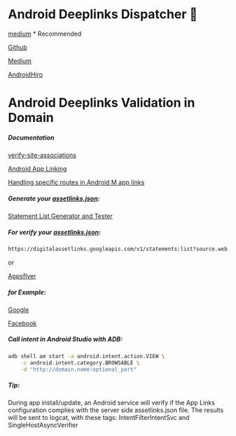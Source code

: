 # Android Deeplinks Dispatcher 🤖

[medium](https://medium.com/@markchristopherng/why-im-feeling-it-big-for-deeplinkdispatch-2400bf0d9c7b) * Recommended

[Github](https://github.com/airbnb/DeepLinkDispatch)

[Medium](https://github.com/airbnb/DeepLinkDispatch)

[AndroidHiro](http://www.androidhiro.com/source/android/example/deeplinkdispatch/1709)

# Android Deeplinks Validation in Domain

##### Documentation

[verify-site-associations](https://developer.android.com/training/app-links/verify-site-associations)

[Android App Linking](https://simonmarquis.github.io/Android-App-Linking/)

[Handling specific routes in Android M app links](https://stackoverflow.com/questions/35840262/handling-specific-routes-in-android-m-app-links)

##### Generate your [assetlinks.json](.well-known/assetlinks.json):

[Statement List Generator and Tester](https://developers.google.com/digital-asset-links/tools/generator)

##### For verify your [assetlinks.json](.well-known/assetlinks.json):

```sh
https://digitalassetlinks.googleapis.com/v1/statements:list?source.web.site=https://www.yourdomainhere.com.br&relation=delegate_permission/common.handle_all_urls
```

or

[Appsflyer](https://www.appsflyer.com/tools/link-validator/)

##### for Example:

[Google](https://digitalassetlinks.googleapis.com/v1/statements:list?source.web.site=https://www.google.com&relation=delegate_permission/common.handle_all_urls)

[Facebook](https://digitalassetlinks.googleapis.com/v1/statements:list?source.web.site=https://www.facebook.com&relation=delegate_permission/common.handle_all_urls)

##### Call intent in Android Studio with ADB:

```sh
adb shell am start -a android.intent.action.VIEW \
    -c android.intent.category.BROWSABLE \
    -d "http://domain.name:optional_port"
```

##### Tip:

During app install/update, an Android service will verify if the App Links configuration complies with the server side assetlinks.json file.
The results will be sent to logcat, with these tags: IntentFilterIntentSvc and SingleHostAsyncVerifier
